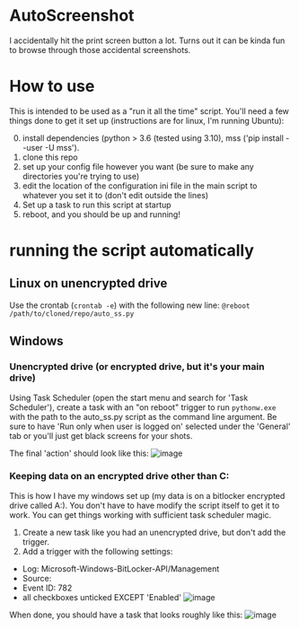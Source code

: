 # AutoScreenshot
I accidentally hit the print screen button a lot. Turns out it can be kinda fun to browse through those accidental screenshots.

# How to use

This is intended to be used as a "run it all the time" script. You'll need a few things done to get it set up (instructions are for linux, I'm running Ubuntu):

0. install dependencies (python > 3.6 (tested using 3.10), mss ('pip install --user -U mss').
1. clone this repo
2. set up your config file however you want (be sure to make any directories you're trying to use)
3. edit the location of the configuration ini file in the main script to whatever you set it to (don't edit outside the lines)
4. Set up a task to run this script at startup
5. reboot, and you should be up and running!

# running the script automatically

## Linux on unencrypted drive

Use the crontab (`crontab -e`) with the following new line: `@reboot /path/to/cloned/repo/auto_ss.py`

## Windows

### Unencrypted drive (or encrypted drive, but it's your main drive)

Using Task Scheduler (open the start menu and search for 'Task Scheduler'), create a task with an "on reboot" trigger to run `pythonw.exe` with the path to the auto_ss.py script as the command line argument. Be sure to have 'Run only when user is logged on' selected under the 'General' tab or you'll just get black screens for your shots.

The final 'action' should look like this:
![image](https://user-images.githubusercontent.com/32105556/226152789-ff444289-8899-49e6-bfe9-9737e20cf05b.png)


### Keeping data on an encrypted drive other than C:

This is how I have my windows set up (my data is on a bitlocker encrypted drive called A:). You don't have to have modify the script itself to get it to work. You can get things working with sufficient task scheduler magic.

1. Create a new task like you had an unencrypted drive, but don't add the trigger.
2. Add a trigger with the following settings:
  - Log: Microsoft-Windows-BitLocker-API/Management
  - Source: <leave blank>
  - Event ID: 782
  - all checkboxes unticked EXCEPT 'Enabled'
![image](https://user-images.githubusercontent.com/32105556/226152751-da1dee7d-4e08-49b0-9325-8fa911bad9ca.png)

When done, you should have a task that looks roughly like this:
![image](https://user-images.githubusercontent.com/32105556/226152777-29da30ec-6dfe-4178-90c9-f0750b4ced2d.png)
